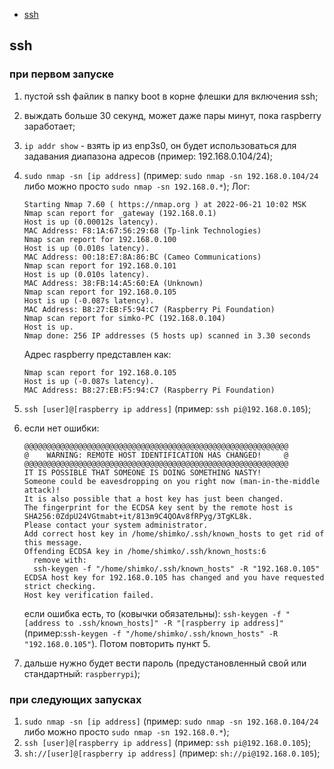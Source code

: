 + [ssh](#ssh)

## ssh

### при первом запуске
1. пустой ssh файлик в папку boot в корне флешки для включения ssh;
2. выждать больше 30 секунд, может даже пары минут, пока raspberry заработает;
3. `ip addr show` - взять ip из enp3s0, он будет использоваться для задавания диапазона адресов (пример: 192.168.0.104/24);
4. `sudo nmap -sn [ip address]` (пример:  `sudo nmap -sn 192.168.0.104/24` либо можно просто `sudo nmap -sn 192.168.0.*`);
	Лог:
	```
	Starting Nmap 7.60 ( https://nmap.org ) at 2022-06-21 10:02 MSK
	Nmap scan report for _gateway (192.168.0.1)
	Host is up (0.00012s latency).
	MAC Address: F8:1A:67:56:29:68 (Tp-link Technologies)
	Nmap scan report for 192.168.0.100
	Host is up (0.010s latency).
	MAC Address: 00:18:E7:8A:86:BC (Cameo Communications)
	Nmap scan report for 192.168.0.101
	Host is up (0.010s latency).
	MAC Address: 38:FB:14:A5:60:EA (Unknown)
	Nmap scan report for 192.168.0.105
	Host is up (-0.087s latency).
	MAC Address: B8:27:EB:F5:94:C7 (Raspberry Pi Foundation)
	Nmap scan report for simko-PC (192.168.0.104)
	Host is up.
	Nmap done: 256 IP addresses (5 hosts up) scanned in 3.30 seconds
	```
	Адрес raspberry представлен как:
	```
	Nmap scan report for 192.168.0.105
	Host is up (-0.087s latency).
	MAC Address: B8:27:EB:F5:94:C7 (Raspberry Pi Foundation)
	```
5. `ssh [user]@[raspberry ip address]` (пример: `ssh pi@192.168.0.105`);
6. если нет ошибки:
	```
	@@@@@@@@@@@@@@@@@@@@@@@@@@@@@@@@@@@@@@@@@@@@@@@@@@@@@@@@@@@
	@    WARNING: REMOTE HOST IDENTIFICATION HAS CHANGED!     @
	@@@@@@@@@@@@@@@@@@@@@@@@@@@@@@@@@@@@@@@@@@@@@@@@@@@@@@@@@@@
	IT IS POSSIBLE THAT SOMEONE IS DOING SOMETHING NASTY!
	Someone could be eavesdropping on you right now (man-in-the-middle attack)!
	It is also possible that a host key has just been changed.
	The fingerprint for the ECDSA key sent by the remote host is
	SHA256:0ZdpU24VGtmabt+it/813m9C4QOAv8fRPyg/3TgKL8k.
	Please contact your system administrator.
	Add correct host key in /home/shimko/.ssh/known_hosts to get rid of this message.
	Offending ECDSA key in /home/shimko/.ssh/known_hosts:6
	  remove with:
	  ssh-keygen -f "/home/shimko/.ssh/known_hosts" -R "192.168.0.105"
	ECDSA host key for 192.168.0.105 has changed and you have requested strict checking.
	Host key verification failed.
	```

	если ошибка есть, то (ковычки обязательны):
	`ssh-keygen -f "[address to .ssh/known_hosts]" -R "[raspberry ip address]"` 
	(пример:`ssh-keygen -f "/home/shimko/.ssh/known_hosts" -R "192.168.0.105"`). Потом повторить пункт 5.

7. дальше нужно будет вести пароль (предустановленный свой или стандартный: `raspberrypi`);

### при следующих запусках
1. `sudo nmap -sn [ip address]` (пример:  `sudo nmap -sn 192.168.0.104/24` либо можно просто `sudo nmap -sn 192.168.0.*`);
2. `ssh [user]@[raspberry ip address]` (пример: `ssh pi@192.168.0.105`);
3. `sh://[user]@[raspberry ip address]` (пример: `sh://pi@192.168.0.105`);